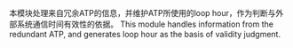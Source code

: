 ﻿
本模块处理来自冗余ATP的信息，并维护ATP所使用的loop hour，作为判断与外部系统通信时间有效性的依据。
This module handles information from the redundant ATP, and generates loop hour as the basis of validity judgment.
